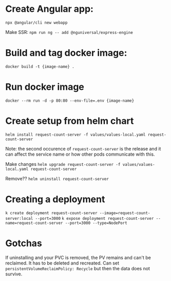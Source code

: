 # Create Angular app:
`npx @angular/cli new webapp`

Make SSR:
`npm run ng -- add @nguniversal/express-engine`

# Build and tag docker image:

`docker build -t {image-name} .`

# Run docker image

`docker --rm run -d -p 80:80 --env-file=.env {image-name}`

# Create setup from helm chart

`helm install request-count-server -f values/values-local.yaml request-count-server`

Note: the second occurence of `request-count-server` is the release and it can affect the service name or how other pods communicate with this.

Make changes
`helm upgrade request-count-server -f values/values-local.yaml request-count-server`

Remove??
`helm uninstall request-count-server`


# Creating a deployment
`k create deployment request-count-server --image=request-count-server:local --port=3000`
`k expose deployment request-count-server --name=request-count-server --port=3000 --type=NodePort`


# Gotchas

If uninstalling and your PVC is removed, the PV remains and can't be reclaimed. It has to be deleted and recreated.
Can set `persistentVolumeReclaimPolicy: Recycle` but then the data does not survive.